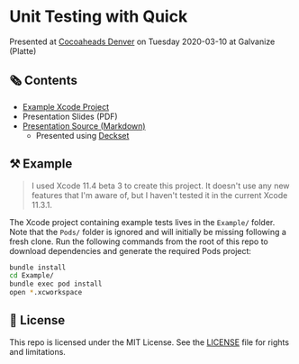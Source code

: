 # Unit Testing with Quick

Presented at [Cocoaheads Denver](https://www.meetup.com/CocoaheadsDenver/)
on Tuesday 2020-03-10 at Galvanize (Platte)

## 🗞 Contents

- [Example Xcode Project](Example/)
- Presentation Slides (PDF)
- [Presentation Source (Markdown)](presentation.md)
  - Presented using [Deckset](https://www.deckset.com/)

## ⚒️ Example

> I used Xcode 11.4 beta 3 to create this project. It doesn't use any new features
> that I'm aware of, but I haven't tested it in the current Xcode 11.3.1.

The Xcode project containing example tests lives in the `Example/` folder.
Note that the `Pods/` folder is ignored and will initially be missing following
a fresh clone. Run the following commands from the root of this repo to download
dependencies and generate the required Pods project:

```bash
bundle install
cd Example/
bundle exec pod install
open *.xcworkspace
```

## 📄 License

This repo is licensed under the MIT License. See the [LICENSE](LICENSE.md) file for rights and limitations.
